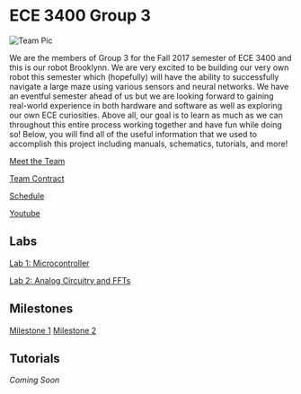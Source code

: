 # ECE 3400 Group 3

![Team Pic](./images/TeamPic.png)

We are the members of Group 3 for the Fall 2017 semester of ECE 3400 and this is our robot Brooklynn. We are very excited to be building our very own robot this semester which (hopefully) will have the ability to successfully navigate a large maze using various sensors and neural networks. We have an eventful semester ahead of us but we are looking forward to gaining real-world experience in both hardware and software as well as exploring our own ECE curiosities. Above all, our goal is to learn as much as we can throughout this entire process working together and have fun while doing so! Below, you will find all of the useful information that we used to accomplish this project including manuals, schematics, tutorials, and more!

[Meet the Team](./meetTeam.md) 

[Team Contract](./contract.md)

[Schedule](./schedule.md)

[Youtube](https://www.youtube.com/channel/UCoPtKPpXSNkzQ-EIfkcnQlg?disable_polymer=true)
 
## Labs
[Lab 1: Microcontroller](./labs/lab1.md)

[Lab 2: Analog Circuitry and FFTs](./labs/lab2.md)

## Milestones
[Milestone 1](./milestones/Milestone1.md)
[Milestone 2](./milestones/Milestone2.md)

## Tutorials
_Coming Soon_




